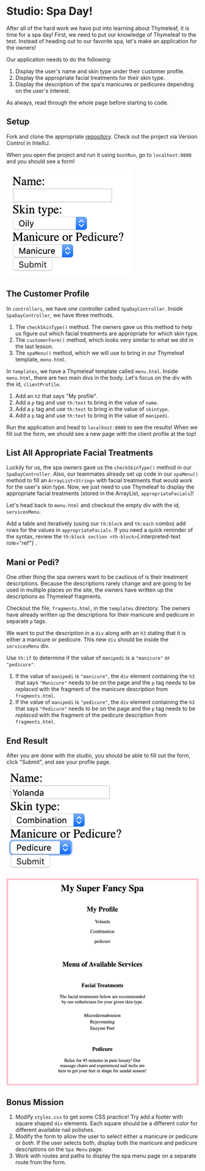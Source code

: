 # Studio: Spa Day!

After all of the hard work we have put into learning about Thymeleaf, it
is time for a spa day! First, we need to put our knowledge of Thymeleaf
to the test. Instead of heading out to our favorite spa, let\'s make an
application for the owners!

Our application needs to do the following:

1.  Display the user\'s name and skin type under their customer profile.
2.  Display the appropriate facial treatments for their skin type.
3.  Display the description of the spa\'s manicures or pedicures
    depending on the user\'s interest.

As always, read through the whole page before starting to code.

## Setup

Fork and clone the appropriate
[repository](https://github.com/LaunchCodeEducation/spa-day-starter-code).
Check out the project via Version Control in IntelliJ.

When you open the project and run it using `bootRun`, go to
`localhost:8080` and you should see a form!

![](figures/startingform.png)

## The Customer Profile

In `controllers`, we have one controller called `SpaDayController`.
Inside `SpaDayController`, we have three methods.

1.  The `checkSkinType()` method. The owners gave us this method to help
    us figure out which facial treatments are appropriate for which skin
    type.
2.  The `customerForm()` method, which looks very similar to what we did
    in the last lesson.
3.  The `spaMenu()` method, which we will use to bring in our Thymeleaf
    template, `menu.html`.

In `templates`, we have a Thymeleaf template called `menu.html`. Inside
`menu.html`, there are two main divs in the body. Let\'s focus on the
div with the id, `clientProfile`.

1.  Add an `h2` that says \"My profile\".
2.  Add a `p` tag and use `th:text` to bring in the value of `name`.
3.  Add a `p` tag and use `th:text` to bring in the value of `skintype`.
4.  Add a `p` tag and use `th:text` to bring in the value of `manipedi`.

Run the application and head to `localhost:8080` to see the results!
When we fill out the form, we should see a new page with the client
profile at the top!

## List All Appropriate Facial Treatments

Luckily for us, the spa owners gave us the `checkSkinType()` method in
our `SpaDayController`. Also, our teammates already set up code in our
`spaMenu()` method to fill an `ArrayList<String>` with facial treatments
that would work for the user\'s skin type. Now, we just need to use
Thymeleaf to display the appropriate facial treatments (stored in the
ArrayList, `appropriateFacials`)!

Let\'s head back to `menu.html` and checkout the empty div with the id,
`servicesMenu`.

Add a table and iteratively (using our `th:block` and `th:each` combo)
add rows for the values in `appropriateFacials`. If you need a quick
reminder of the syntax, review the
`th:block section <th-block>`{.interpreted-text role="ref"} .

## Mani or Pedi?

One other thing the spa owners want to be cautious of is their treatment
descriptions. Because the descriptions rarely change and are going to be
used in multiple places on the site, the owners have written up the
descriptions as Thymeleaf fragments.

Checkout the file, `fragments.html`, in the `templates` directory. The
owners have already written up the descriptions for their manicure and
pedicure in separate `p` tags.

We want to put the description in a `div` along with an `h3` stating
that it is either a manicure or pedicure. This new `div` should be
inside the `servicesMenu` div.

Use `th:if` to determine if the value of `manipedi` is a `"manicure"` or
`"pedicure"`.

1.  If the value of `manipedi` is `"manicure"`, the `div` element
    containing the `h3` that says `"Manicure"` needs to be on the page
    and the `p` tag needs to be *replaced* with the fragment of the
    manicure description from `fragments.html`.
2.  If the value of `manipedi` is `"pedicure"`, the `div` element
    containing the `h3` that says `"Pedicure"` needs to be on the page
    and the `p` tag needs to be *replaced* with the fragment of the
    pedicure description from `fragments.html`.

## End Result

After you are done with the studio, you should be able to fill out the
form, click \"Submit\", and see your profile page.

![](figures/completedform.png)

![](figures/endresultprofilepage.png)

## Bonus Mission

1.  Modify `styles.css` to get some CSS practice! Try add a footer with
    square shaped `div` elements. Each square should be a different
    color for different available nail polishes.
2.  Modify the form to allow the user to select either a manicure or
    pedicure or *both*. If the user selects both, display both the
    manicure and pedicure descriptions on the `Spa Menu` page.
3.  Work with routes and paths to display the spa menu page on a
    separate route from the form.
